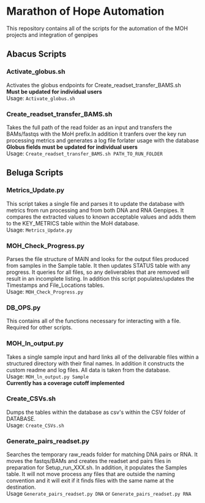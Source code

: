 # Marathon of Hope Automation #

This repository contains all of the scripts for the automation of the MOH projects
and integration of genpipes
## Abacus Scripts ##

### Activate_globus.sh ###
Activates the globus endpoints for Create_readset_transfer_BAMS.sh  
**Must be updated for individual users**  
Usage: `Activate_globus.sh`  

### Create_readset_transfer_BAMS.sh ###
Takes the full path of the read folder as an input and transfers the BAMs/fastqs with the 
MoH prefix.In addition it tranfers over the key run processing metrics and generates 
a log file forlater usage with the database  
**Globus fields must be updated for individual users**  
Usage: `Create_readset_transfer_BAMS.sh PATH_TO_RUN_FOLDER`  

## Beluga Scripts ##

### Metrics_Update.py ###
This script takes a single file and parses it to update the database with metrics from
run processing and from both DNA and RNA Genpipes. It compares the extracted values to
 known acceptable values and adds them to the KEY_METRICS table within the MoH database.  
Usage: `Metrics_Update.py` 

### MOH_Check_Progress.py ###
Parses the file structure of MAIN and looks for the output files produced from samples in
the Sample table. It then updates STATUS table with any progress. It queries for all files,
so any deliverables that are removed will result in an incomplete listing. In addition this 
script populates/updates the Timestamps and File_Locations tables.   
Usage: `MOH_Check_Progress.py`  

### DB_OPS.py ###
This contains all of the functions necessary for interacting with a file. Required for 
other scripts.  

### MOH_ln_output.py ###
Takes a single sample input and hard links all of the delivarable files within a structured
directory with their final names. In addition it constructs the custom readme and log files.
All data is taken from the database.   
Usage: `MOH_ln_output.py Sample`  
**Currently has a coverage cutoff implemented**  

### Create_CSVs.sh ###
Dumps the tables within the database as csv's within the CSV folder of DATABASE.   
Usage: `Create_CSVs.sh`  

### Generate_pairs_readset.py ###
Searches the temporary raw_reads folder for matching DNA pairs or RNA. It moves the
fastqs/BAMs and creates the readset and pairs files in preparation for Setup_run_XXX.sh. 
In addition, it populates the Samples table. It will not move process any files that are
outside the naming convention and it will exit if it finds files with the same name at the 
destination.    
Usage `Generate_pairs_readset.py DNA` or `Generate_pairs_readset.py RNA` 


